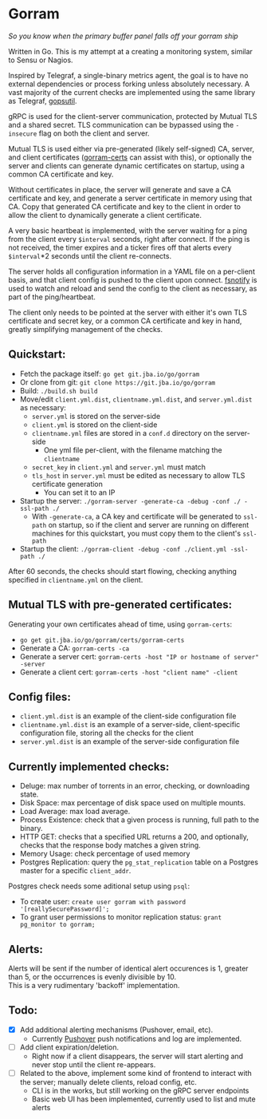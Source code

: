 # Gorram 
*So you know when the primary buffer panel falls off your gorram ship*

Written in Go. This is my attempt at a creating a monitoring system, similar to Sensu or Nagios. 

Inspired by Telegraf, a single-binary metrics agent, the goal is to have no external dependencies or process forking unless absolutely necessary. 
A vast majority of the current checks are implemented using the same library as Telegraf, [gopsutil](github.com/shirou/gopsutil).

gRPC is used for the client-server communication, protected by Mutual TLS and a shared secret. TLS communication can be bypassed using the `-insecure` flag on both the client and server.  

Mutual TLS is used either via pre-generated (likely self-signed) CA, server, and client certificates ([gorram-certs](git.jba.io/go/gorram/certs/gorram-certs) can assist with this), or optionally the server and clients can generate dynamic certificates on startup, using a common CA certificate and key.

Without certificates in place, the server will generate and save a CA certificate and key, and generate a server certificate in memory using that CA.
Copy that generated CA certificate and key to the client in order to allow the client to dynamically generate a client certificate. 

A very basic heartbeat is implemented, with the server waiting for a ping from the client every `$interval` seconds, right after connect. 
If the ping is not received, the timer expires and a ticker fires off that alerts every `$interval`*2 seconds until the client re-connects.  

The server holds all configuration information in a YAML file on a per-client basis, and that client config is pushed to the client upon connect. 
[fsnotify](https://github.com/fsnotify/fsnotify) is used to watch and reload and send the config to the client as necessary, as part of the ping/heartbeat. 

The client only needs to be pointed at the server with either it's own TLS certificate and secret key, or a common CA certificate and key in hand, greatly simplifying management of the checks. 

## Quickstart:  
- Fetch the package itself: `go get git.jba.io/go/gorram`  
- Or clone from git: `git clone https://git.jba.io/go/gorram`  
- Build: `./build.sh build`  
- Move/edit `client.yml.dist`, `clientname.yml.dist`, and `server.yml.dist` as necessary: 
    - `server.yml` is stored on the server-side
    - `client.yml` is stored on the client-side 
    - `clientname.yml` files are stored in a `conf.d` directory on the server-side
        - One yml file per-client, with the filename matching the `clientname` 
    - `secret_key` in `client.yml` and `server.yml` must match
    - `tls_host` in `server.yml` must be edited as necessary to allow TLS certificate generation
        - You can set it to an IP
- Startup the server: `./gorram-server -generate-ca -debug -conf ./ -ssl-path ./`
    - With `-generate-ca`, a CA key and certificate will be generated to `ssl-path` on startup, so if the client and server are running on different machines
        for this quickstart, you must copy them to the client's `ssl-path`
- Startup the client: `./gorram-client -debug -conf ./client.yml -ssl-path ./`

After 60 seconds, the checks should start flowing, checking anything specified in `clientname.yml` on the client. 

## Mutual TLS with pre-generated certificates:
Generating your own certificates ahead of time, using `gorram-certs`:
- `go get git.jba.io/go/gorram/certs/gorram-certs`
- Generate a CA: `gorram-certs -ca`
- Generate a server cert: `gorram-certs -host "IP or hostname of server" -server`
- Generate a client cert: `gorram-certs -host "client name" -client`

## Config files:
- `client.yml.dist` is an example of the client-side configuration file
- `clientname.yml.dist` is an example of a server-side, client-specific configuration file, storing all the checks for the client
- `server.yml.dist` is an example of the server-side configuration file

## Currently implemented checks:
- Deluge: max number of torrents in an error, checking, or downloading state.  
- Disk Space: max percentage of disk space used on multiple mounts.  
- Load Average: max load average.  
- Process Existence: check that a given process is running, full path to the binary.  
- HTTP GET: checks that a specified URL returns a 200, and optionally, checks that the response body matches a given string.  
- Memory Usage: check percentage of used memory
- Postgres Replication: query the `pg_stat_replication` table on a Postgres master for a specific `client_addr`. 

Postgres check needs some aditional setup using `psql`:  
- To create user: `create user gorram with password '[reallySecurePassword]';`  
- To grant user permissions to monitor replication status: `grant pg_monitor to gorram;`  

## Alerts:  
Alerts will be sent if the number of identical alert occurences is 1, greater than 5, or the occurrences is evenly divisible by 10.  
This is a very rudimentary 'backoff' implementation. 

## Todo:  
- [x] Add additional alerting mechanisms (Pushover, email, etc). 
    - Currently [Pushover](https://pushover.net/) push notifications and log are implemented. 
- [ ] Add client expiration/deletion.  
    - Right now if a client disappears, the server will start alerting and never stop until the client re-appears. 
- [ ] Related to the above, implement some kind of frontend to interact with the server; manually delete clients, reload config, etc.  
    - CLI is in the works, but still working on the gRPC server endpoints
    - Basic web UI has been implemented, currently used to list and mute alerts

